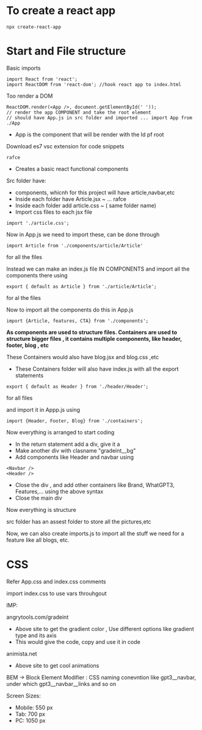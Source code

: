 # To create a react app


```
npx create-react-app
```

# Start and File structure

 Basic imports 
 ```
 import React from 'react';
 import ReactDOM from 'react-dom'; //hook react app to index.html
 ```

 Too render a DOM

 ```
 ReactDOM.render(<App />, document.getElementById(' '));
 // render the app COMPONENT and take the root element
 // should have App.js in src folder and imported ... import App from ./App
 ```
 - App is the component that will be render with the Id pf root




Download es7 vsc extension for code snippets
```
rafce
```
- Creates a basic react functional components




Src folder have:
- components, whicnh for this project will have article,navbar,etc
- Inside each folder have Article.jsx ~ ... rafce
- Inside each folder add article.css ~ ( same folder name)
- Import css files to each jsx file
```
import './article.css';
```




Now in App.js we need to import these, can be done through
```
import Article from './components/article/Article'
```
for all the files



Instead we can make an index.js file IN COMPONENTS and import all the components there using
```
export { default as Article } from './article/Article';
```
for al the files





Now to import all the components do this in App.js

```
import {Article, features, CTA} from './components';
```





<b> As components are used to structure files. Containers are used to structure bigger files , it contains multiple components, like header, footer, blog , etc </b>




These Containers would also have blog.jsx and blog.css ,etc


- These Containers folder will also have index.js with all the export statements

```
export { default as Header } from './header/Header';
```

for all files

and import it in Appp.js using

```
import {Header, Footer, Blog} from './containers';
```



Now everything is arranged to start coding


- In the return statement add a div, give it a *<div classname="App">*
- Make another div with clasname "gradeint__bg"
- Add components like Header and navbar using

```
<Navbar />
<Header />
```
- Close the div , and add other containers like Brand, WhatGPT3, Features,... using the above syntax
- Close the main div



Now everything is structure


src folder has an assest folder to store all the pictures,etc





Now, we can also create imports.js to import all the stuff we need for a feature like all blogs, etc.


# CSS

Refer App.css and index.css comments



import index.css to use vars throuhgout


IMP:


angrytools.com/gradeint
- Above site to get the gradient color , Use different options like gradient type and its axis
- This would give the code, copy and use it in code



animista.net
- Above site to get cool animations 




BEM -> Block Element Modifier : CSS naming conevntion like gpt3__navbar, under which gpt3__navbar__links and so on




Screen Sizes:
- Mobile: 550 px
- Tab: 700 px
- PC: 1050 px
